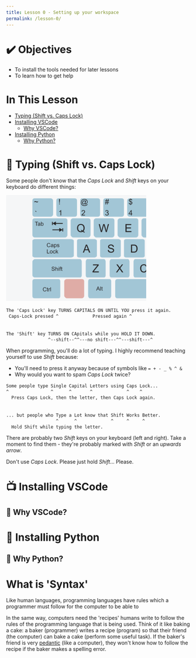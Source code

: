 ```yaml
---
title: Lesson 0 - Setting up your workspace
permalink: /lesson-0/
---
```


# ✔️  Objectives
- To install the tools needed for later lessons
- To learn how to get help

# In This Lesson
- [Typing (Shift vs. Caps Lock)](#-typing-shift-vs-caps-lock)
- [Installing VSCode](#-installing-vscode)
  - [Why VSCode?](#-why-vscode)
- [Installing Python](#-installing-python)
  - [Why Python?](#-why-python)

# 🔼 Typing (Shift vs. Caps Lock)

Some people don't know that the *Caps Lock* and *Shift* keys on your keyboard do different things:

![Keyboard](caps-lock.png)
```
The 'Caps Lock' key TURNS CAPITALS ON UNTIL YOU press it again.
 Caps-Lock pressed ^             Pressed again ^


The 'Shift' key TURNS ON CApitals while you HOLD IT DOWN.
                ^--shift--^^---no shift---^^---shift---^
```

When programming, you'll do a lot of typing.
I highly recommend teaching yourself to use *Shift* because:
- You'll need to press it anyway because of symbols like `= + - _ % ^ &`
- Why would you want to spam *Caps Lock* twice?
```
Some people type Single Capital Letters using Caps Lock...
^                ^      ^       ^             ^    ^
  Press Caps Lock, then the letter, then Caps Lock again.


... but people who Type a Lot know that Shift Works Better.
                   ^      ^             ^     ^     ^
  Hold Shift while typing the letter.
```
There are probably two *Shift* keys on your keyboard (left and right).
Take a moment to find them - they're probably marked with *Shift* or an *upwards arrow*.

Don't use *Caps Lock*. 
Please just hold *Shift*...
Please.

# 📺 Installing VSCode
## 🤔 Why VSCode?
# 🐍 Installing Python
## 🤔 Why Python?





# What is 'Syntax'
Like human languages, programming languages have rules which a programmer must follow for the computer to
    be able to 

In the same way, computers need the 'recipes' humans write to follow the rules of the programming
    language that is being used.
Think of it like baking a cake: 
a baker (programmer) writes a recipe (program) so that their friend (the computer) can bake a cake 
    (perform some useful task).
If the baker's friend is very [pedantic](https://dictionary.cambridge.org/dictionary/english/pedantic) 
    (like a computer), they won't know how to follow the recipe if the baker makes a spelling error.
